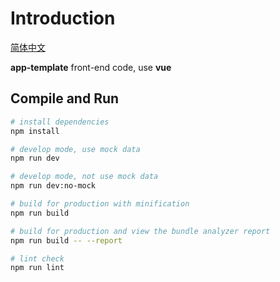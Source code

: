 # Introduction

[简体中文](./README.md)

**app-template** front-end code, use **vue**

## Compile and Run

```bash
# install dependencies
npm install

# develop mode, use mock data
npm run dev

# develop mode, not use mock data
npm run dev:no-mock

# build for production with minification
npm run build

# build for production and view the bundle analyzer report
npm run build -- --report

# lint check
npm run lint
```
